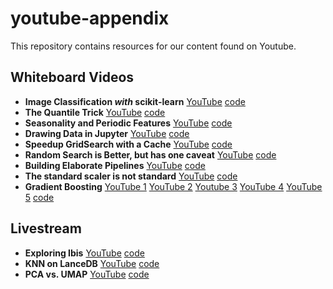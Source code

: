 # youtube-appendix

This repository contains resources for our content found on Youtube. 

## Whiteboard Videos

- **Image Classification *with* scikit-learn** [YouTube](https://youtu.be/lzXKsY3bANw) [code](https://github.com/probabl-ai/youtube-appendix/blob/main/01-sklearn-image/notebook.ipynb)
- **The Quantile Trick** [YouTube](https://www.youtube.com/watch?v=yLz1NELcIM0) [code](https://github.com/probabl-ai/youtube-appendix/blob/main/02-quantile/notebook.ipynb)
- **Seasonality and Periodic Features** [YouTube](https://youtu.be/cEpiqu3QCW0) [code](https://github.com/probabl-ai/youtube-appendix/blob/main/03-periodic-features/notebook.ipynb)
- **Drawing Data in Jupyter** [YouTube](https://youtu.be/STPv0jSAQEk) [code](https://github.com/probabl-ai/youtube-appendix/blob/main/04-drawing-data/notebook.ipynb)
- **Speedup GridSearch with a Cache** [YouTube](https://www.youtube.com/watch?v=KdIcUDqMVpE) [code](https://github.com/probabl-ai/youtube-appendix/blob/main/05-cache/notebook.ipynb)
- **Random Search is Better, but has one caveat** [YouTube](https://www.youtube.com/watch?v=1FMnKAcaVPk&list=PLSIzlWDI17bS025ph6R0W_3RKM0qJ3qoO&index=6) [code](https://github.com/probabl-ai/youtube-appendix/blob/main/05-cache/random-caching.ipynb)
- **Building Elaborate Pipelines** [YouTube](https://youtu.be/STPv0jSAQEk) [code](https://github.com/probabl-ai/youtube-appendix/blob/main/06-elaborate-pipelines/notebook.ipynb)
- **The standard scaler is not standard** [YouTube](https://youtu.be/atehB1lM1Uc) [code](https://github.com/probabl-ai/youtube-appendix/blob/main/07-scaling-data/standard-scaler.ipynb)
- **Gradient Boosting** [YouTube 1](https://youtu.be/o6seqpMJSTI) [YouTube 2](https://youtu.be/H-Nnk3IFBmY) [Youtube 3](https://youtu.be/5okmBJaE0kY) [YouTube 4](https://youtu.be/ari23OxLsEw) [YouTube 5](https://youtu.be/5qPnAAWxtEE) [code](https://github.com/probabl-ai/youtube-appendix/blob/main/08-boosting/boosting.ipynb)

## Livestream

- **Exploring Ibis** [YouTube](https://www.youtube.com/watch?v=xoipV_Fh7Nk) [code](https://github.com/probabl-ai/youtube-appendix/blob/main/00-livestream/lance-lance.ipynb)
- **KNN on LanceDB** [YouTube](https://www.youtube.com/watch?v=HIRJFYncE2I) [code](https://github.com/probabl-ai/youtube-appendix/blob/main/00-livestream/exploring-ibis.ipynb)
- **PCA vs. UMAP** [YouTube](https://youtube.com/live/P07xnm2TOhY) [code](https://github.com/probabl-ai/youtube-appendix/blob/main/00-livestream/umap-vs-pca.ipynb)
